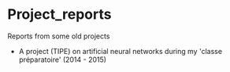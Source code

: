 # Project_reports

Reports from some old projects

- A project (TIPE) on artificial neural networks during my 'classe préparatoire' (2014 - 2015)

